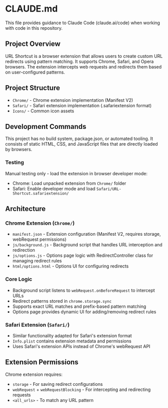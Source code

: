 # CLAUDE.md

This file provides guidance to Claude Code (claude.ai/code) when working with code in this repository.

## Project Overview

URL Shortcut is a browser extension that allows users to create custom URL redirects using pattern matching. It supports Chrome, Safari, and Opera browsers. The extension intercepts web requests and redirects them based on user-configured patterns.

## Project Structure

- `Chrome/` - Chrome extension implementation (Manifest V2)
- `Safari/` - Safari extension implementation (.safariextension format)
- `Icons/` - Common icon assets

## Development Commands

This project has no build system, package.json, or automated tooling. It consists of static HTML, CSS, and JavaScript files that are directly loaded by browsers.

### Testing

Manual testing only - load the extension in browser developer mode:
- Chrome: Load unpacked extension from `Chrome/` folder
- Safari: Enable developer mode and load `Safari/URL-Shortcut.safariextension/`

## Architecture

### Chrome Extension (`Chrome/`)
- `manifest.json` - Extension configuration (Manifest V2, requires storage, webRequest permissions)
- `js/background.js` - Background script that handles URL interception and redirection
- `js/options.js` - Options page logic with RedirectController class for managing redirect rules
- `html/options.html` - Options UI for configuring redirects

### Core Logic
- Background script listens to `webRequest.onBeforeRequest` to intercept URLs
- Redirect patterns stored in `chrome.storage.sync`
- Supports exact URL matches and prefix-based pattern matching
- Options page provides dynamic UI for adding/removing redirect rules

### Safari Extension (`Safari/`)
- Similar functionality adapted for Safari's extension format
- `Info.plist` contains extension metadata and permissions
- Uses Safari's extension APIs instead of Chrome's webRequest API

## Extension Permissions

Chrome extension requires:
- `storage` - For saving redirect configurations
- `webRequest` + `webRequestBlocking` - For intercepting and redirecting requests
- `<all_urls>` - To match any URL pattern